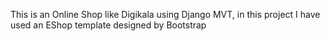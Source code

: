 This is an Online Shop like Digikala using Django MVT, 
in this project I have used an EShop template designed by Bootstrap


